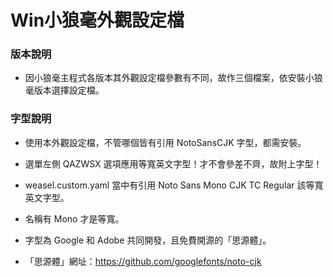 # Win小狼毫外觀設定檔

### 版本說明

  - 因小狼毫主程式各版本其外觀設定檔參數有不同，故作三個檔案，依安裝小狼毫版本選擇設定檔。

### 字型說明

  - 使用本外觀設定檔，不管哪個皆有引用 NotoSansCJK 字型，都需安裝。

  - 選單左側 QAZWSX 選項應用等寬英文字型！才不會參差不齊，故附上字型！

  - weasel.custom.yaml 當中有引用 Noto Sans Mono CJK TC Regular 該等寬英文字型。

  - 名稱有 Mono 才是等寬。

  - 字型為 Google 和 Adobe 共同開發，且免費開源的「思源體」。

  - 「思源體」網址：https://github.com/googlefonts/noto-cjk



